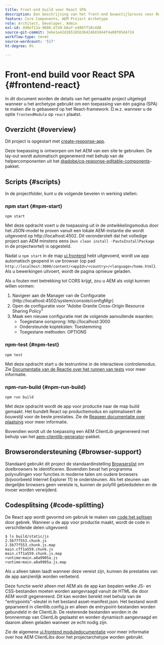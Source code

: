 ```yaml
---
title: Front-end build voor React SPA
description: Een beschrijving van het front-end bouwstijlproces voor React-based SPA projecten
feature: Core Components, AEM Project Archetype
role: Architect, Developer, Admin
exl-id: dd8ef13a-9686-47a9-b6af-e486ff10c4d8
source-git-commit: 3ebe1a42d265185b36424b01844f4a00f05d4724
workflow-type: tm+mt
source-wordcount: '517'
ht-degree: 0%

---
```


# Front-end build voor React SPA {#frontend-react}

In dit document worden de details van het gemaakte project uitgelegd wanneer u het archetype gebruikt om een toepassing van één pagina (SPA) te maken die is gebaseerd op het React-framework. D.w.z. wanneer u de optie `frontendModule` op `react` plaatst.

## Overzicht {#overview}

Dit project is opgestart met [create-response-app](https://github.com/facebook/create-react-app).

Deze toepassing is ontworpen om het AEM van een site te gebruiken. De lay-out wordt automatisch gegenereerd met behulp van de helpercomponenten uit het [@adobe/cq-response-editable-components](https://www.npmjs.com/package/@adobe/cq-react-editable-components)-pakket.

## Scripts {#scripts}

In de projectfolder, kunt u de volgende bevelen in werking stellen:

### npm start {#npm-start}

```shell
npm start
```

Met deze opdracht voert u de toepassing uit in de ontwikkelingsmodus door het JSON-model te proxen vanuit een lokale AEM-instantie die wordt uitgevoerd op http://localhost:4502. Dit veronderstelt dat het volledige project aan AEM minstens eens (`mvn clean install -PautoInstallPackage` in de projectwortel) is opgesteld.

Nadat u `npm start` in de map [ui.frontend](uifrontend.md) hebt uitgevoerd, wordt uw app automatisch geopend in uw browser (op pad `http://localhost:3000/content/<appId>/<country>/<language>/home.html`). Als u bewerkingen uitvoert, wordt de pagina opnieuw geladen.

Als u fouten met betrekking tot CORS krijgt, zou u AEM als volgt kunnen willen vormen:

1. Navigeer aan de Manager van de Configuratie (http://localhost:4502/system/console/configMgr)
1. Open de configuratie voor &quot;Adobe Granite Cross-Origin Resource Sharing Policy&quot;
1. Maak een nieuwe configuratie met de volgende aanvullende waarden:
   * Toegestane oorsprong: http://localhost:3000
   * Ondersteunde kopteksten: Toestemming
   * Toegestane methoden: OPTIONS

### npm-test {#npm-test}

```shell
npm test
```

Met deze opdracht start u de testruntime in de interactieve controlemodus. Zie [Documentatie van de Reactie over het runnen van tests](https://facebook.github.io/create-react-app/docs/running-tests) voor meer informatie.

### npm-run-build {#npm-run-build}

```shell
npm run build
```

Met deze opdracht wordt de app voor productie naar de map build gemaakt. Het bundelt React op productiemodus en optimaliseert de bouwstijl voor de beste prestaties. Zie de [Reageer documentatie over plaatsing](https://facebook.github.io/create-react-app/docs/deployment) voor meer informatie.

Bovendien wordt uit de toepassing een AEM ClientLib gegenereerd met behulp van het [aem-clientlib-generator](https://github.com/wcm-io-frontend/aem-clientlib-generator)-pakket.

## Browserondersteuning {#browser-support}

Standaard gebruikt dit project de standaardinstelling [Browserslist](https://github.com/browserslist/browserslist) om doelbrowsers te identificeren. Bovendien bevat het programma polyvullingen voor functies in moderne talen om oudere browsers (bijvoorbeeld Internet Explorer 11) te ondersteunen. Als het steunen van dergelijke browsers geen vereiste is, kunnen de polyfill gebiedsdelen en de invoer worden verwijderd.

## Codesplitsing {#code-splitting}

De React app wordt gevormd om gebruik te maken van [code het splitsen](https://webpack.js.org/guides/code-splitting) door gebrek. Wanneer u de app voor productie maakt, wordt de code in verschillende delen uitgevoerd:

```shell
$ ls build/static/js
2.5b77f553.chunk.js
2.5b77f553.chunk.js.map
main.cff1a559.chunk.js
main.cff1a559.chunk.js.map
runtime~main.a8a9905a.js
runtime~main.a8a9905a.js.map
```

Als u alleen taken laadt wanneer deze vereist zijn, kunnen de prestaties van de app aanzienlijk worden verbeterd.

Deze functie werkt alleen met AEM als de app kan bepalen welke JS- en CSS-bestanden moeten worden aangevraagd vanuit de HTML die door AEM wordt gegenereerd. Dit kan worden bereikt met behulp van de &quot;entrypoints&quot;-sleutel in het bestand asset-manifest.json. Het bestand wordt geparseerd in clientlib.config.js en alleen de entrypoint-bestanden worden gebundeld in de ClientLib. De resterende bestanden worden in de bronnenmap van ClientLib geplaatst en worden dynamisch aangevraagd en daarom alleen geladen wanneer ze echt nodig zijn.

Zie de algemene [ui.frontend moduledocumentatie](uifrontend.md#clientlibs) voor meer informatie over hoe AEM ClientLibs door het projectarchetype worden gebruikt.
